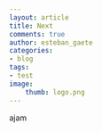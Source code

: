 ```yaml
---
layout: article
title: Next
comments: true
author: esteban_gaete
categories:
- blog
tags:
- test
image:
    thumb: logo.png
---
```


ajam
